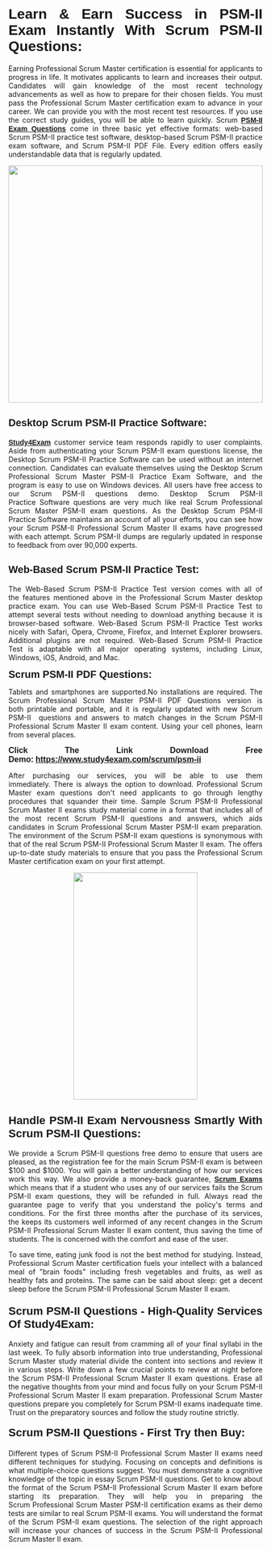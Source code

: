 <h1 style="text-align: justify;"><span style="font-family:Tahoma,Geneva,sans-serif;"><strong>Learn & Earn Success in PSM-II Exam Instantly With Scrum PSM-II Questions:</strong></span></h1>

<p style="text-align: justify;">Earning Professional Scrum Master certification is essential for applicants to progress in life. It motivates applicants to learn and increases their output. Candidates will gain knowledge of the most recent technology advancements as well as how to prepare for their chosen fields. You must pass the Professional Scrum Master certification exam to advance in your career. We can provide you with the most recent test resources. If you use the correct study guides, you will be able to learn quickly. Scrum <a href="https://www.study4exam.com/scrum/psm-ii" target="_blank"><span style="font-family:Tahoma,Geneva,sans-serif;"><strong>PSM-II Exam Questions</strong></span></a> come in three basic yet effective formats: web-based Scrum PSM-II practice test software, desktop-based Scrum PSM-II practice exam software, and Scrum PSM-II PDF File. Every edition offers easily understandable data that is regularly updated.</p>

<p style="text-align: justify;"><a href="https://www.study4exam.com/scrum/psm-ii" target="_blank"><img alt="" src="https://lh3.googleusercontent.com/pw/AM-JKLVq_oPqfp0-n5zn4yqAoyjjcA2yO-jT5Cm68rj_xPcdsmakSaLzyxJ8unsRMKMdGkmOINvzyM17CwNHdrz3aK03FYcCewHDEYJs7lAvJLcrBifJ5qSpkhSIJgPhz-7dSY7ixq9ev6p4G2ds_VnujUaf=w1366-h530-no?authuser=0" style="width: 100%; height: 470px;" /></a></p>

<h2 style="text-align: justify;"><span style="font-family:Tahoma,Geneva,sans-serif;"><strong><span style="font-size:20px;">Desktop Scrum PSM-II Practice Software:</span></strong></span></h2>

<p style="text-align: justify;"><a href="https://www.study4exam.com/" target="_blank"><span style="font-family:Tahoma,Geneva,sans-serif;"><strong>Study4Exam</strong></span></a> customer service team responds rapidly to user complaints. Aside from authenticating your Scrum PSM-II exam questions license, the Desktop Scrum PSM-II Practice Software can be used without an internet connection. Candidates can evaluate themselves using the Desktop Scrum Professional Scrum Master PSM-II Practice Exam Software, and the program is easy to use on Windows devices. All users have free access to our Scrum PSM-II questions demo. Desktop Scrum PSM-II Practice Software questions are very much like real Scrum Professional Scrum Master PSM-II exam questions. As the Desktop Scrum PSM-II Practice Software maintains an account of all your efforts, you can see how your Scrum PSM-II Professional Scrum Master II exams have progressed with each attempt. Scrum PSM-II dumps are regularly updated in response to feedback from over 90,000 experts.</p>

<h2 style="text-align: justify;"><strong><span style="font-family:Tahoma,Geneva,sans-serif;"><span style="font-size:20px;">Web-Based Scrum PSM-II Practice Test:</span></span></strong></h2>

<p style="text-align: justify;">The Web-Based Scrum PSM-II Practice Test version comes with all of the features mentioned above in the Professional Scrum Master desktop practice exam. You can use Web-Based Scrum PSM-II Practice Test to attempt several tests without needing to download anything because it is browser-based software. Web-Based Scrum PSM-II Practice Test works nicely with Safari, Opera, Chrome, Firefox, and Internet Explorer browsers. Additional plugins are not required. Web-Based Scrum PSM-II Practice Test is adaptable with all major operating systems, including Linux, Windows, iOS, Android, and Mac.</p>

<p style="text-align: justify;"><strong><span style="font-family:Tahoma,Geneva,sans-serif;"><span style="font-size:20px;">Scrum PSM-II PDF Questions:</span></span></strong></p>

<p style="text-align: justify;">Tablets and smartphones are supported.No installations are required. The Scrum Professional Scrum Master PSM-II PDF Questions version is both printable and portable, and it is regularly updated with new Scrum PSM-II  questions and answers to match changes in the Scrum PSM-II Professional Scrum Master II exam content. Using your cell phones, learn from several places.</p>

<p style="text-align: justify;"><strong><span style="font-size:16px;"><span style="font-family:Tahoma,Geneva,sans-serif;">Click The Link Download Free Demo:</span></span></strong> <strong><span style="font-size:16px;"><span style="font-family:Tahoma,Geneva,sans-serif;"><a href="https://www.study4exam.com/scrum/psm-ii" target="_blank">https://www.study4exam.com/scrum/psm-ii</a></span></span></strong></p>

<p style="text-align: justify;">After purchasing our services, you will be able to use them immediately. There is always the option to download. Professional Scrum Master exam questions don't need applicants to go through lengthy procedures that squander their time. Sample Scrum PSM-II Professional Scrum Master II exams study material come in a format that includes all of the most recent Scrum PSM-II questions and answers, which aids candidates in Scrum Professional Scrum Master PSM-II exam preparation. The environment of the Scrum PSM-II exam questions is synonymous with that of the real Scrum PSM-II Professional Scrum Master II exam. The offers up-to-date study materials to ensure that you pass the Professional Scrum Master certification exam on your first attempt.</p>

<p style="text-align: center;"><a href="https://www.study4exam.com/scrum/psm-ii" target="_blank"><img alt="" src="https://lh3.googleusercontent.com/pw/AM-JKLXfNjhwPiMVy0ctVShSUYpvTBudxxEKSjIvWyQcQ4fkjC7tw4fAHzQCxVumweZ4lZywWu345GH-ksy4ecL_MjJ_HOMVvBbLXRtkP9fACCrcmZAb4vVtcna_wHGfpzNHbsqs91m4DXRGfOMJpFZl-Ci9=w650-h649-no?authuser=0" style="width: 70%; height: 450px;" /></a></p>

<h2 style="text-align: justify;"><strong><span style="font-size:22px;"><span style="font-family:Tahoma,Geneva,sans-serif;">Handle PSM-II Exam Nervousness Smartly With Scrum PSM-II Questions:</span></span></strong></h2>

<p style="text-align: justify;">We provide a Scrum PSM-II questions free demo to ensure that users are pleased, as the registration fee for the main Scrum PSM-II exam is between $100 and $1000. You will gain a better understanding of how our services work this way. We also provide a money-back guarantee, <a href="https://www.study4exam.com/scrum-exams" target="_blank"><span style="font-family:Tahoma,Geneva,sans-serif;"><strong>Scrum Exams</strong></span></a> which means that if a student who uses any of our services fails the Scrum PSM-II exam questions, they will be refunded in full. Always read the guarantee page to verify that you understand the policy's terms and conditions. For the first three months after the purchase of its services, the keeps its customers well informed of any recent changes in the Scrum PSM-II Professional Scrum Master II exam content, thus saving the time of students. The is concerned with the comfort and ease of the user.</p>

<p style="text-align: justify;">To save time, eating junk food is not the best method for studying. Instead, Professional Scrum Master certification fuels your intellect with a balanced meal of "brain foods" including fresh vegetables and fruits, as well as healthy fats and proteins. The same can be said about sleep: get a decent sleep before the Scrum PSM-II Professional Scrum Master II exam.</p>

<h3 style="text-align: justify;"><span style="font-family:Tahoma,Geneva,sans-serif;"><strong><span style="font-size:22px;">Scrum PSM-II Questions - High-Quality Services Of Study4Exam:</span></strong></span></h3>

<p style="text-align: justify;">Anxiety and fatigue can result from cramming all of your final syllabi in the last week. To fully absorb information into true understanding, Professional Scrum Master study material divide the content into sections and review it in various steps. Write down a few crucial points to review at night before the Scrum PSM-II Professional Scrum Master II exam questions. Erase all the negative thoughts from your mind and focus fully on your Scrum PSM-II Professional Scrum Master II exam preparation. Professional Scrum Master questions prepare you completely for Scrum PSM-II exams inadequate time. Trust on the preparatory sources and follow the study routine strictly. </p>

<h4 style="text-align: justify;"><span style="font-family:Tahoma,Geneva,sans-serif;"><strong><span style="font-size:22px;">Scrum PSM-II Questions - First Try then Buy:</span></strong></span></h4>

<p style="text-align: justify;">Different types of Scrum PSM-II Professional Scrum Master II exams need different techniques for studying. Focusing on concepts and definitions is what multiple-choice questions suggest. You must demonstrate a cognitive knowledge of the topic in essay Scrum PSM-II questions. Get to know about the format of the Scrum PSM-II Professional Scrum Master II exam before starting its preparation. They will help you in preparing the Scrum Professional Scrum Master PSM-II certification exams as their demo tests are similar to real Scrum PSM-II exams. You will understand the format of the Scrum PSM-II exam questions. The selection of the right approach will increase your chances of success in the Scrum PSM-II Professional Scrum Master II exam.</p>
